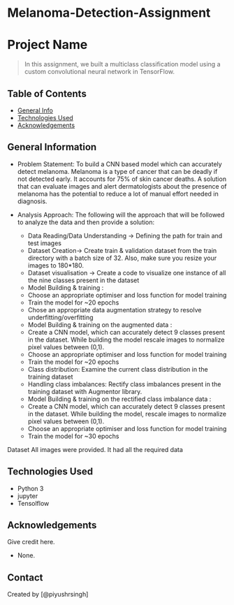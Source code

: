 # Melanoma-Detection-Assignment
# Project Name
> In this assignment, we built a multiclass classification model using a custom convolutional neural network in TensorFlow. 


## Table of Contents
* [General Info](#general-information)
* [Technologies Used](#technologies-used)
* [Acknowledgements](#acknowledgements)



## General Information

- Problem Statement:
 To build a CNN based model which can accurately detect melanoma. Melanoma is a type of cancer that can be deadly if not detected early. It accounts for 75% of skin cancer deaths. A solution that can evaluate images and alert dermatologists about the presence of melanoma has the potential to reduce a lot of manual effort needed in diagnosis.



- Analysis Approach:
  The following will the approach that will be followed to analyze the data and then provide a solution:
  - Data Reading/Data Understanding → Defining the path for train and test images 
  - Dataset Creation→ Create train & validation dataset from the train directory with a batch size of 32. Also, make sure you resize your images to 180*180.
  - Dataset visualisation → Create a code to visualize one instance of all the nine classes present in the dataset 
  - Model Building & training : 
  - Choose an appropriate optimiser and loss function for model training
  - Train the model for ~20 epochs
  - Chose an appropriate data augmentation strategy to resolve underfitting/overfitting 
  - Model Building & training on the augmented data :
  - Create a CNN model, which can accurately detect 9 classes present in the dataset. While building the model rescale images to normalize pixel values between (0,1).
  - Choose an appropriate optimiser and loss function for model training
  - Train the model for ~20 epochs
  - Class distribution: Examine the current class distribution in the training dataset 
  - Handling class imbalances: Rectify class imbalances present in the training dataset with Augmentor library.
  - Model Building & training on the rectified class imbalance data :
  - Create a CNN model, which can accurately detect 9 classes present in the dataset. While building the model, rescale images to normalize pixel values between (0,1).
  - Choose an appropriate optimiser and loss function for model training
  - Train the model for ~30 epochs

Dataset
 All images were provided. It had all the required data 




## Technologies Used
- Python 3
- jupyter
- Tensolflow


## Acknowledgements
Give credit here.
- None.



## Contact
Created by [@piyushrsingh] 
